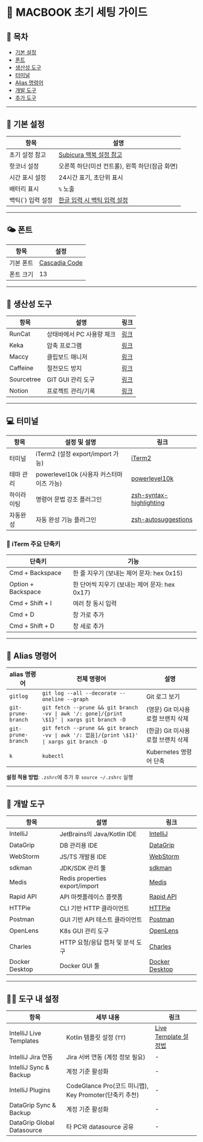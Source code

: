 # 📘 MACBOOK 초기 세팅 가이드

## 🔖 목차
- [기본 설정](#기본-설정)
- [폰트](#폰트)
- [생산성 도구](#생산성-도구)
- [터미널](#터미널)
- [Alias 명령어](#alias-명령어)
- [개발 도구](#개발-도구)
- [추가 도구](#추가-도구)

---

## 💠 기본 설정
| 항목 | 설명 |
|------|------|
| 초기 설정 참고 | [Subicura 맥북 설정 참고](https://subicura.com/mac/) |
| 핫코너 설정 | 오른쪽 하단(미션 컨트롤), 왼쪽 하단(잠금 화면) |
| 시간 표시 설정 | 24시간 표기, 초단위 표시 |
| 배터리 표시 | `%` 노출 |
| 백틱(`) 입력 설정 | [한글 입력 시 백틱 입력 설정](https://www.korecmblog.com/backtick-fix/) |

---

## 🌤️ 폰트
| 항목 | 설정 |
|------|------|
| 기본 폰트 | [Cascadia Code](https://github.com/microsoft/cascadia-code) |
| 폰트 크기 | 13 |

---

## 🧰 생산성 도구
| 항목 | 설명 | 링크 |
|------|------|------|
| RunCat | 상태바에서 PC 사용량 체크 | [링크](https://apps.apple.com/kr/app/runcat/id1429033973?mt=12) |
| Keka | 압축 프로그램 | [링크](https://www.keka.io/ko/) |
| Maccy | 클립보드 매니저 | [링크](https://maccy.app/) |
| Caffeine | 절전모드 방지 | [링크](https://www.caffeine-app.net/) |
| Sourcetree | GIT GUI 관리 도구 | [링크](https://www.sourcetreeapp.com/) |
| Notion | 프로젝트 관리/기록 | [링크](https://www.notion.com/ko/) |

---

## 💻 터미널
| 항목 | 설정 및 설명 | 링크 |
|------|------------------|------|
| 터미널 | iTerm2 (설정 export/import 가능) | [iTerm2](https://iterm2.com/index.html) |
| 테마 관리 | powerlevel10k (사용자 커스터마이즈 가능) | [powerlevel10k](https://github.com/romkatv/powerlevel10k) |
| 하이라이팅 | 명령어 문법 강조 플러그인 | [zsh-syntax-highlighting](https://github.com/zsh-users/zsh-syntax-highlighting) |
| 자동완성 | 자동 완성 기능 플러그인 | [zsh-autosuggestions](https://github.com/zsh-users/zsh-autosuggestions) |

### 🔑 iTerm 주요 단축키
| 단축키 | 기능 |
|--------|------|
| Cmd + Backspace | 한 줄 지우기 (보내는 제어 문자: hex 0x15) |
| Option + Backspace | 한 단어씩 지우기 (보내는 제어 문자: hex 0x17) |
| Cmd + Shift + I | 여러 창 동시 입력 |
| Cmd + D | 창 가로 추가 |
| Cmd + Shift + D | 창 세로 추가 |

---

## 🔗 Alias 명령어
| alias 명령어          | 전체 명령어                                                                                     | 설명                     |
|--------------------|--------------------------------------------------------------------------------------------|------------------------|
| `gitlog`           | `git log --all --decorate --oneline --graph`                                               | Git 로그 보기              |
| `git-prune-branch` | `git fetch --prune && git branch -vv \| awk '/: gone]/{print \$1}' \| xargs git branch -D` | (영문) Git 미사용 로컬 브랜치 삭제 |
| `git-prune-branch` | `git fetch --prune && git branch -vv \| awk '/: 없음]/{print \$1}' \| xargs git branch -D`   | (한글) Git 미사용 로컬 브랜치 삭제 |
| `k`                | `kubectl`                                                                                  | Kubernetes 명령어 단축      |

**설정 적용 방법**: `.zshrc`에 추가 후 `source ~/.zshrc` 실행

---

## 🔧 개발 도구
| 항목             | 설명                             | 링크                                                                |
|----------------|--------------------------------|-------------------------------------------------------------------|
| IntelliJ       | JetBrains의 Java/Kotlin IDE     | [IntelliJ](https://www.jetbrains.com/idea/)                       |
| DataGrip       | DB 관리용 IDE                     | [DataGrip](https://www.jetbrains.com/datagrip/)                   |
| WebStorm       | JS/TS 개발용 IDE                  | [WebStorm](https://www.jetbrains.com/webstorm/)                   |
| sdkman         | JDK/SDK 관리 툴                   | [sdkman](https://sdkman.io/)                                      |
| Medis          | Redis properties export/import | [Medis](https://getmedis.com/)                                    |
| Rapid API      | API 마켓플레이스 플랫폼                 | [Rapid API](https://rapidapi.com/)                                |
| HTTPie         | CLI 기반 HTTP 클라이언트              | [HTTPie](https://httpie.io/)                                      |
| Postman        | GUI 기반 API 테스트 클라이언트           | [Postman](https://www.postman.com/)                               |
| OpenLens       | K8s GUI 관리 도구                  | [OpenLens](https://openlens.dev/)                                 |
| Charles        | HTTP 요청/응답 캡처 및 분석 도구          | [Charles](https://www.charlesproxy.com/)                          |
| Docker Desktop | Docker GUI 툴                   | [Docker Desktop](https://www.docker.com/products/docker-desktop/) |

---

## 🧑‍💻 도구 내 설정
| 항목 | 세부 내용 | 링크 |
|------|----------|------|
| IntelliJ Live Templates | Kotlin 템플릿 설정 (`TT`) | [Live Template 설정법](https://velog.io/@max9106/IntelliJ-Live-Template) |
| IntelliJ Jira 연동 | Jira 서버 연동 (계정 정보 필요) | - |
| IntelliJ Sync & Backup | 계정 기준 활성화 | - |
| IntelliJ Plugins | CodeGlance Pro(코드 미니맵), Key Promoter(단축키 추천) | - |
| DataGrip Sync & Backup | 계정 기준 활성화 | - |
| DataGrip Global Datasource | 타 PC와 datasource 공유 | - |
